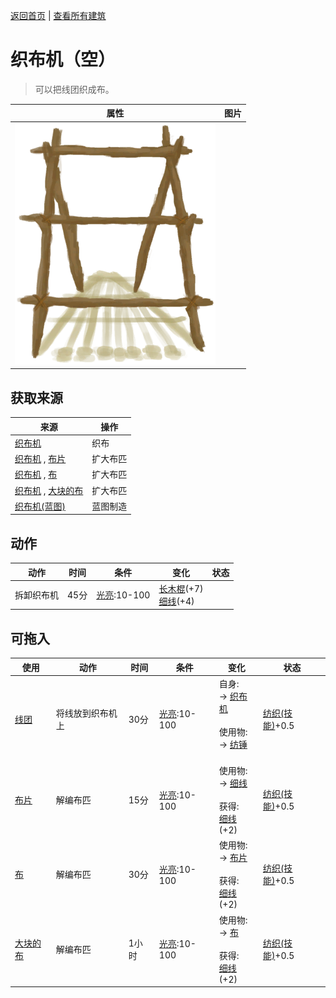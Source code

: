 [返回首页](index.md)   |  [查看所有建筑](building.md)
# 织布机（空）  
> 可以把线团织成布。  
  
  属性  |   图片   
 ----  |  ----:   
   |  ![](Sprite/Loom.png)   
  
## 获取来源  
来源  |  操作  
----  |  ----  
[织布机](Loom.md)  |  织布  
[织布机](Loom.md) , [布片](ClothSmall.md)  |  扩大布匹  
[织布机](Loom.md) , [布](Cloth.md)  |  扩大布匹  
[织布机](Loom.md) , [大块的布](ClothLarge.md)  |  扩大布匹  
[织布机(蓝图)](Bp_Loom.md)  |  蓝图制造  
## 动作  
动作  |  时间  |  条件  |  变化  |  状态  
----  |  ----  |  ----  |  ----  |  ----  
拆卸织布机  |  45分  |  [光亮](Light.md):10-100  |  [长木棍](StickLong.md)(+7)<br>[细线](CordFiber.md)(+4)  |    
## 可拖入  
使用  |  动作  |  时间  |  条件  |  变化  |  状态  
----  |  ----  |  ----  |  ----  |  ----  |  ----  
[线团](YarnFiber.md)  |  将线放到织布机上  |  30分  |  [光亮](Light.md):10-100  |  自身:<br>→ [织布机](Loom.md)<br><br>使用物:<br>→ [纺锤](Spindle.md)<br><br>  |  [纺织(技能)](Skill_Tailoring.md)+0.5  
[布片](ClothSmall.md)  |  解编布匹  |  15分  |  [光亮](Light.md):10-100  |  使用物:<br>→ [细线](CordFiber.md)<br><br>获得:<br>[细线](CordFiber.md)(+2)<br>  |  [纺织(技能)](Skill_Tailoring.md)+0.5  
[布](Cloth.md)  |  解编布匹  |  30分  |  [光亮](Light.md):10-100  |  使用物:<br>→ [布片](ClothSmall.md)<br><br>获得:<br>[细线](CordFiber.md)(+2)<br>  |  [纺织(技能)](Skill_Tailoring.md)+0.5  
[大块的布](ClothLarge.md)  |  解编布匹  |  1小时  |  [光亮](Light.md):10-100  |  使用物:<br>→ [布](Cloth.md)<br><br>获得:<br>[细线](CordFiber.md)(+2)<br>  |  [纺织(技能)](Skill_Tailoring.md)+0.5  
